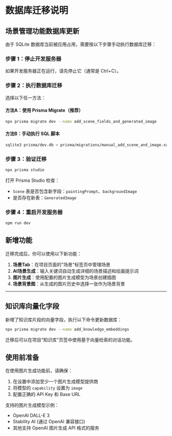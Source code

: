 # 数据库迁移说明

## 场景管理功能数据库更新

由于 SQLite 数据库当前被应用占用，需要按以下步骤手动执行数据库迁移：

### 步骤 1：停止开发服务器

如果开发服务器正在运行，请先停止它（通常是 Ctrl+C）。

### 步骤 2：执行数据库迁移

选择以下任一方法：

#### 方法A：使用 Prisma Migrate（推荐）

```bash
npx prisma migrate dev --name add_scene_fields_and_generated_image
```

#### 方法B：手动执行 SQL 脚本

```bash
sqlite3 prisma/dev.db < prisma/migrations/manual_add_scene_and_image.sql
```

### 步骤 3：验证迁移

```bash
npx prisma studio
```

打开 Prisma Studio 检查：
- `Scene` 表是否包含新字段：`paintingPrompt`、`backgroundImage`
- 是否存在新表：`GeneratedImage`

### 步骤 4：重启开发服务器

```bash
npm run dev
```

## 新增功能

迁移完成后，你可以使用以下新功能：

1. **场景Tab**：在项目页面的"场景"标签页中管理场景
2. **AI场景生成**：输入关键词自动生成详细的场景描述和绘画提示词
3. **图片生成**：使用配置的图片生成模型为场景创建插图
4. **场景背景图**：从生成的图片历史中选择一张作为场景背景

---

## 知识库向量化字段

新增了知识库片段的向量字段，执行以下命令更新数据库：

```bash
npx prisma migrate dev --name add_knowledge_embeddings
```

迁移后可以在项目"知识库"页签中使用基于向量检索的对话功能。

## 使用前准备

在使用图片生成功能前，请确保：

1. 在设置中添加至少一个图片生成模型提供商
2. 将模型的 `capability` 设置为 `image`
3. 配置正确的 API Key 和 Base URL

支持的图片生成模型示例：
- OpenAI DALL-E 3
- Stability AI (通过 OpenAI 兼容接口)
- 其他支持 OpenAI 图片生成 API 格式的服务
